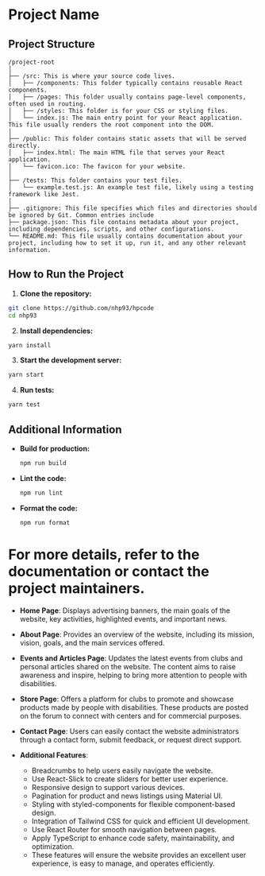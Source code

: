 # Project Name

## Project Structure

```
/project-root
│
├── /src: This is where your source code lives.
│   ├── /components: This folder typically contains reusable React components.
│   ├── /pages: This folder usually contains page-level components, often used in routing.
│   ├── /styles: This folder is for your CSS or styling files.
│   └── index.js: The main entry point for your React application. This file usually renders the root component into the DOM.
│
├── /public: This folder contains static assets that will be served directly.
│   ├── index.html: The main HTML file that serves your React application.
│   └── favicon.ico: The favicon for your website.
│
├── /tests: This folder contains your test files.
│   └── example.test.js: An example test file, likely using a testing framework like Jest.
│
├── .gitignore: This file specifies which files and directories should be ignored by Git. Common entries include
├── package.json: This file contains metadata about your project, including dependencies, scripts, and other configurations.
└── README.md: This file usually contains documentation about your project, including how to set it up, run it, and any other relevant information.
```

## How to Run the Project

1. **Clone the repository:**

```sh
git clone https://github.com/nhp93/hpcode
cd nhp93
```

2. **Install dependencies:**

```sh
yarn install
```

3. **Start the development server:**

```sh
yarn start
```

4. **Run tests:**

```sh
yarn test
```

## Additional Information

- **Build for production:**

  ```sh
  npm run build
  ```

- **Lint the code:**

  ```sh
  npm run lint
  ```

- **Format the code:**
  ```sh
  npm run format
  ```

# For more details, refer to the documentation or contact the project maintainers.

- **Home Page**: Displays advertising banners, the main goals of the website, key activities, highlighted events, and important news.

- **About Page**: Provides an overview of the website, including its mission, vision, goals, and the main services offered.

- **Events and Articles Page**: Updates the latest events from clubs and personal articles shared on the website. The content aims to raise awareness and inspire, helping to bring more attention to people with disabilities.

- **Store Page**: Offers a platform for clubs to promote and showcase products made by people with disabilities. These products are posted on the forum to connect with centers and for commercial purposes.

- **Contact Page**: Users can easily contact the website administrators through a contact form, submit feedback, or request direct support.

- **Additional Features**:
  - Breadcrumbs to help users easily navigate the website.
  - Use React-Slick to create sliders for better user experience.
  - Responsive design to support various devices.
  - Pagination for product and news listings using Material UI.
  - Styling with styled-components for flexible component-based design.
  - Integration of Tailwind CSS for quick and efficient UI development.
  - Use React Router for smooth navigation between pages.
  - Apply TypeScript to enhance code safety, maintainability, and optimization.
  - These features will ensure the website provides an excellent user experience, is easy to manage, and operates efficiently.
